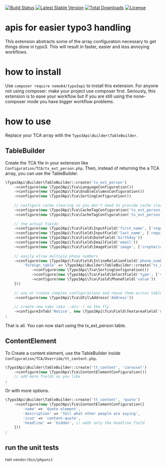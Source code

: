 [![Build Status](https://travis-ci.org/Nemo64/typo3api.svg?branch=master)](https://travis-ci.org/Nemo64/typo3api)
[![Latest Stable Version](https://poser.pugx.org/nemo64/typo3api/v/stable)](https://packagist.org/packages/nemo64/typo3api)
[![Total Downloads](https://poser.pugx.org/nemo64/typo3api/downloads)](https://packagist.org/packages/nemo64/typo3api)
[![License](https://poser.pugx.org/nemo64/typo3api/license)](https://packagist.org/packages/nemo64/typo3api)

# apis for easier typo3 handling

This extension abstracts some of the array configuration necessary to get things done in typo3. This will result in faster, easier and less annoying workflows. 

# how to install

Use `composer require nemo64/typo3api` to install this extension. For anyone not using composer: make your project use composer first. Seriously, this extension is to ease your workflow but if you are still using the none-composer mode you have bigger workflow problems. 

# how to use

Replace your TCA array with the `Typo3Api\Builder\TableBuilder`.

## TableBuilder

Create the TCA file in your extension like `Configuration/TCA/tx_ext_person.php`.
Then, instead of returning the a TCA array, you can use the TableBuilder.

```PHP
\Typo3Api\Builder\TableBuilder::create('tx_ext_person')
    ->configure(new \Typo3Api\Tca\LanguageConfiguration())
    ->configure(new \Typo3Api\Tca\EnableColumnsConfiguration())
    ->configure(new \Typo3Api\Tca\SortingConfiguration())
    
    // configure cache clearing so you don't need to provide cache clear capabilities to your backend users
    ->configure(new \Typo3Api\Tca\CacheTagConfiguration('tx_ext_person_###UID###'))
    ->configure(new \Typo3Api\Tca\CacheTagConfiguration('tx_ext_person'))
    
    // the actual fields
    ->configure(new \Typo3Api\Tca\Field\InputField('first_name', ['required' => true, 'localize' => false]))
    ->configure(new \Typo3Api\Tca\Field\InputField('last_name', ['required' => true, 'localize' => false]))
    ->configure(new \Typo3Api\Tca\Field\DateField('birthday'))
    ->configure(new \Typo3Api\Tca\Field\EmailField('email'))
    ->configure(new \Typo3Api\Tca\Field\ImageField('image', ['cropVariants' => ['default' => ['1:1']]]))
    
    // easily allow multiple phone numbers
    ->configure(new \Typo3Api\Tca\Field\InlineRelationField('phone_numbers', [
        'foreign_table' => \Typo3Api\Builder\TableBuilder::create('tx_ext_person_phone')
            ->configure(new \Typo3Api\Tca\SortingConfiguration())
            ->configure(new \Typo3Api\Tca\Field\SelectField('type', ['values' => ['business', 'private', 'other']]))
            ->configure(new \Typo3Api\Tca\Field\PhoneField('value'))
    ]))
    
    // use or create complex configurations and reuse them across tables
    ->configure(new \Typo3Api\Tca\Util\Address('Address'))
    
    // create new tabs (aka --div--) on the fly
    ->configureInTab('Notice', new \Typo3Api\Tca\Field\TextareaField('notice'))
;
```

That is all. You can now start using the tx_ext_person table.

## ContentElement

To Create a content element, use the TableBuilder inside `Configuration/TCA/Override/tt_content.php`.

```PHP
\Typo3Api\Builder\TableBuilder::create('tt_content', 'carousel')
    ->configure(new \Typo3Api\Tca\ContentElementConfiguration())
    // add more fields as you like
;
```
Or with more options.
```PHP
\Typo3Api\Builder\TableBuilder::create('tt_content', 'quote')
    ->configure(new \Typo3Api\Tca\ContentElementConfiguration([
        'name' => 'Quote element',
        'description' => 'Tell what other peaple are saying',
        'icon' => 'content-quote',
        'headline' => 'hidden', // adds only the headline field
    ]))
;
```

## run the unit tests

run `vendor/bin/phpunit`
